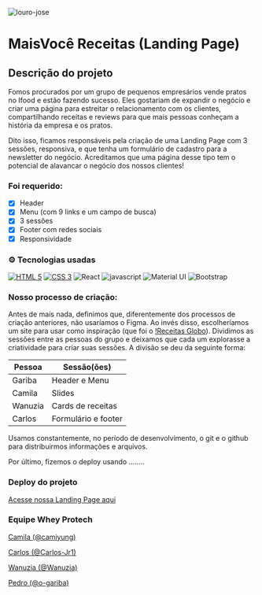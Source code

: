 ![louro-jose](https://user-images.githubusercontent.com/35999071/165995769-a728c062-cb7f-4097-bac9-52c6d55decb6.png)

# MaisVocê Receitas (Landing Page)

## Descrição do projeto

Fomos procurados por um grupo de pequenos empresários vende pratos no Ifood e estão fazendo sucesso. Eles gostariam de expandir o negócio e criar uma página para estreitar o relacionamento com os clientes, compartilhando receitas e reviews para que mais pessoas conheçam a história da empresa e os pratos.

Dito isso, ficamos responsáveis pela criação de uma Landing Page com 3 sessões, responsiva, e que tenha um formulário de cadastro para a newsletter do negócio. Acreditamos que uma página desse tipo tem o potencial de alavancar o negócio dos nossos clientes!

### Foi requerido:

- [X] Header
- [X] Menu (com 9 links e um campo de busca)
- [X] 3 sessões
- [X] Footer com redes sociais
- [X] Responsividade

### ⚙️ Tecnologias usadas
[![HTML 5](https://img.shields.io/badge/HTML-239120?style=for-the-badge&logo=html5&logoColor=white)](https://developer.mozilla.org/pt-BR/docs/orphaned/Web/Guide/HTML/HTML5/) [![CSS 3](https://img.shields.io/badge/CSS-239120?&style=for-the-badge&logo=css3&logoColor=white)](https://developer.mozilla.org/pt-BR/docs/Web/CSS) ![React](https://img.shields.io/badge/React-20232A?style=for-the-badge&logo=react&logoColor=61DAFB) ![javascript](https://img.shields.io/badge/JavaScript-F7DF1E?style=for-the-badge&logo=javascript&logoColor=black) ![Material UI](https://img.shields.io/badge/Material--UI-0081CB?style=for-the-badge&logo=material-ui&logoColor=white) ![Bootstrap](https://img.shields.io/badge/Bootstrap-563D7C?style=for-the-badge&logo=bootstrap&logoColor=white)

### Nosso processo de criação:

Antes de mais nada, definimos que, diferentemente dos processos de criação anteriores, não usaríamos o Figma. Ao invés disso, escolheríamos um site para usar como inspiração (que foi o [!Receitas Globo](https://receitas.globo.com/)).
Dividimos as sessões entre as pessoas do grupo e deixamos que cada um explorasse a criatividade para criar suas sessões. A divisão se deu da seguinte forma:

| Pessoa  | Sessão(ões)         |
|---------|---------------------|
| Gariba  | Header e Menu       |
| Camila  | Slides              |
| Wanuzia | Cards de receitas   |
| Carlos  | Formulário e footer |

Usamos constantemente, no período de desenvolvimento, o git e o github para distribuirmos informações e arquivos.

Por último, fizemos o deploy usando ........

### Deploy do projeto

[Acesse nossa Landing Page aqui](http://maisvocereceitas.surge.sh)

### Equipe Whey Protech

<p><a href="https://github.com/camiyung">Camila (@camiyung)</a></p>
<p><a href="https://github.com/Carlos-Jr1">Carlos (@Carlos-Jr1)</a></p>
<p><a href="https://github.com/Wanuzia">Wanuzia (@Wanuzia)</a></p>
<p><a href="https://github.com/o-gariba">Pedro (@o-gariba)</a></p>
